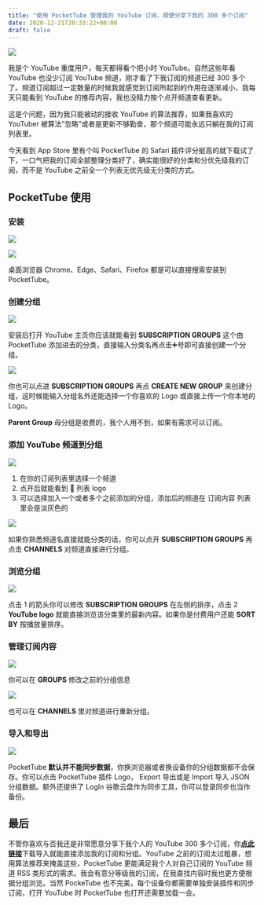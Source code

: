 ```yaml
---
title: "使用 PocketTube 管理我的 YouTube 订阅，顺便分享下我的 300 多个订阅"
date: 2020-12-21T20:33:22+08:00
draft: false
---
```


![](https://oss.qust.me/img/20201221223701.webp)

我是个 YouTube 重度用户，每天都得看个把小时 YouTube。自然这些年看 YouTube 也没少订阅 YouTube 频道，刚才看了下我订阅的频道已经 300 多个了。频道订阅超过一定数量的时候我就感觉到订阅所起到的作用在逐渐减小，我每天只能看到 YouTube 的推荐内容，我也没精力挨个点开频道查看更新。

这是个问题，因为我只能被动的接收 YouTube 的算法推荐，如果我喜欢的 YouTuber 被算法“忽略”或者是更新不够勤奋，那个频道可能永远只躺在我的订阅列表里。<!--more-->

今天看到 App Store 里有个叫 PocketTube 的 Safari 插件评分挺高的就下载试了下，一口气把我的订阅全部整理分类好了，确实能很好的分类和分优先级我的订阅，而不是 YouTube 之前全一个列表无优先级无分类的方式。

## PocketTube 使用

### 安装

![](https://oss.qust.me/img/20201221210308.jpg)

![](https://oss.qust.me/img/20201221210429.jpg)

桌面浏览器 Chrome、Edge、Safari、Firefox 都是可以直接搜索安装到 PocketTube。

### 创建分组

![](https://oss.qust.me/img/20201221211147.png)

安装后打开 YouTube 主页你应该就能看到 **SUBSCRIPTION GROUPS** 这个由 PocketTube 添加进去的分类，直接输入分类名再点击➕号即可直接创建一个分组。

![](https://oss.qust.me/img/20201221212204.png)

你也可以点进 **SUBSCRIPTION GROUPS** 再点 **CREATE NEW GROUP** 来创建分组，这时候能输入分组名外还能选择一个你喜欢的 Logo 或直接上传一个你本地的 Logo。

**Parent Group** 母分组是收费的，我个人用不到，如果有需求可以订阅。

### 添加 YouTube 频道到分组

![](https://oss.qust.me/img/20201221213303.png)

1. 在你的订阅列表里选择一个频道
2. 点开后就能看到 🍔 列表 logo
3. 可以选择加入一个或者多个之前添加的分组，添加后的频道在 订阅内容 列表里会是淡灰色的

![](https://oss.qust.me/img/20201221215553.png)

如果你熟悉频道名直接就能分类的话，你可以点开 **SUBSCRIPTION GROUPS** 再点击 **CHANNELS** 对频道直接进行分组。

### 浏览分组

![](https://oss.qust.me/img/20201221214019.png)

点击 1 的箭头你可以修改 **SUBSCRIPTION GROUPS** 在左侧的排序，点击 2 **YouTube logo** 就能直接浏览该分类里的最新内容。如果你是付费用户还能 **SORT BY** 按播放量排序。

### 管理订阅内容

![](https://oss.qust.me/img/20201221215039.png)

你可以在 **GROUPS** 修改之前的分组信息

![](https://oss.qust.me/img/20201221215227.jpg)

也可以在 **CHANNELS** 里对频道进行重新分组。

### 导入和导出

![](https://oss.qust.me/img/20201221215911.jpg)

PocketTube **默认并不能同步数据**，你换浏览器或者换设备你的分组数据都不会保存。你可以点击 PocketTube 插件 Logo， Export 导出或是 Import 导入 JSON 分组数据。额外还提供了 LogIn 谷歌云盘作为同步工具，你可以登录同步也当作备份。

## 最后

不管你喜欢与否我还是非常愿意分享下我个人的 YouTube 300 多个订阅，你[**点此链接**](https://oss.qust.me/youtube_subscription_manager_2020-12-21-20_01.json)下载导入就能直接添加我的订阅和分组。YouTube 之前的订阅太过粗暴，想用算法推荐来掩盖这些，PocketTube 更能满足我个人对自己订阅的 YouTube 频道 RSS 类形式的需求。我会有意分等级我的订阅，在我查找内容时我也更方便根据分组浏览。当然 PockeTube 也不完美，每个设备你都需要单独安装插件和同步订阅，打开 YouTube 时 PocketTube 也打开还需要加载一会。



